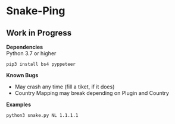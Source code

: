 # Snake-Ping

## Work in Progress

**Dependencies**<br />
Python 3.7 or higher<br />
```
pip3 install bs4 pyppeteer
```

**Known Bugs**<br />
- May crash any time (fill a tiket, if it does)
- Country Mapping may break depending on Plugin and Country

**Examples**<br />

```
python3 snake.py NL 1.1.1.1
```